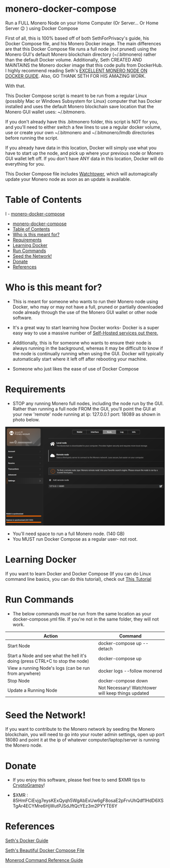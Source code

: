 # monero-docker-compose
Run a FULL Monero Node on your Home Computer (Or Server... Or Home Server 😉 ) using Docker Compose

First of all, this is 100% based off of both SethForPrivacy's guide, his Docker Compose file, and his Monero Docker image. The main differences are that this Docker Compose file runs a full node (not pruned) using the Monero GUI's default Monero blockchain directory (~/.bitmonero) rather than the default Docker volume.  Additionally, Seth CREATED AND MAINTAINS the Monero docker image that this code pulls from DockerHub.  I highly recommend reading Seth's [EXCELLENT MONERO NODE ON DOCKER GUIDE](https://sethforprivacy.com/guides/run-a-monero-node/).  Also, GO THANK SETH FOR HIS AMAZING WORK.

With that.  

This Docker Compose script is meant to be run from a regular Linux (possibly Mac or Windows Subsystem for Linux) computer that has Docker installed and uses the default Monero blockchain save location that the Monero GUI wallet uses: ~/.bitmonero.  

If you don't already have this .bitmonero folder, this script is NOT for you, and you'll need to either switch a few lines to use a regular docker volume, use or create your own ~/.bitmonero and ~/.bitmonero/lmdb directories before running the script. 

If you already have data in this location, Docker will simply use what you have to start up the node, and pick up where your previous node or Monero GUI wallet left off.  If you don't have ANY data in this location, Docker will do everything for you.

This Docker Compose file includes [Watchtower](https://github.com/containrrr/watchtower), which will automagically update your Monero node as soon as an update is available.

# Table of Contents

I - [monero-docker-compose](#monero-docker-compose)
- [monero-docker-compose](#monero-docker-compose)
- [Table of Contents](#table-of-contents)
- [Who is this meant for?](#who-is-this-meant-for)
- [Requirements](#requirements)
- [Learning Docker](#learning-docker)
- [Run Commands](#run-commands)
- [Seed the Network!](#seed-the-network)
- [Donate](#donate)
- [References](#references)

# Who is this meant for?

- This is meant for someone who wants to run their Monero node using Docker, who may or may not have a full, pruned or partially downloaded node already through the use of the Monero GUI wallet or other node software.  

- It's a great way to start learning how Docker works- Docker is a super easy way to use a massive number of [Self-Hosted services out there.](https://github.com/awesome-selfhosted/awesome-selfhosted)

- Additionally, this is for someone who wants to ensure their node is always running in the background, whereas it may be difficult to know if the node is continually running when using the GUI. Docker will typically automatically start where it left off after rebooting your machine.

- Someone who just likes the ease of use of Docker Compose

# Requirements

- STOP any running Monero full nodes, including the node run by the GUI.  Rather than running a full node FROM the GUI, you'll point the GUI at your new 'remote' node running at ip: 127.0.0.1 port: 18089 as shown in photo below.

<center> 
<img src="assets/remote_node.png" width="800">
</center>

- You'll need space to run a full Monero node.  (140 GB)
- You MUST run Docker Compose as a regular user- not root.  

# Learning Docker

If you want to learn Docker and Docker Compose (If you can do Linux command line basics, you can do this tutorial), check out [This Tutorial](https://youtu.be/3c-iBn73dDE)

# Run Commands

- The below commands *must* be run from the same location as your docker-compose.yml file. If you're not in the same folder, they will not work.  

|  Action  | Command  |
|---|---|
| Start Node | docker-compose up --detach |
| Start a Node and see what the hell it's doing (press CTRL+C to stop the node) | docker-compose up |
| View a running Node's logs (can be run from anywhere) | docker logs --follow monerod |
| Stop Node  | docker-compose down |
| Update a Running Node | Not Necessary!  Watchtower will keep things updated |

# Seed the Network!

If you want to contribute to the Monero network by seeding the Monero blockchain, you will need to go into your router admin settings, open up port 18080 and point it at the ip of whatever computer/laptop/server is running the Monero node.  


# Donate

- If you enjoy this software, please feel free to send $XMR tips to [CryptoGrampy](https://twitter.com/CryptoGrampy)!

- $XMR : 85HmFCiEvjg7eysKExQyqh5WgAbExUw6gF8osaE2pFrvUhQdf1HdD6XSTgAr4ECYMre6HjWutPJSdJftQcYEz3m2PYYTE6Y
  

# References

[Seth's Docker Guide](https://sethforprivacy.com/guides/run-a-monero-node/)

[Seth's Beautiful Docker Compose File](https://github.com/sethsimmons/self-hosted-services/blob/main/docker-compose.yml)

[Monerod Command Reference Guide](https://monerodocs.org/interacting/monerod-reference/)

